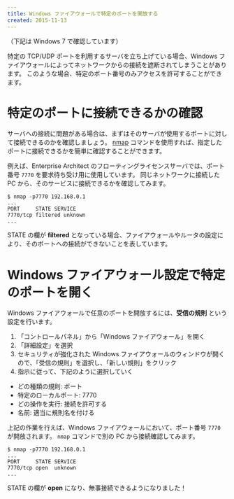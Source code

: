 ```yaml
---
title: Windows ファイアウォールで特定のポートを開放する
created: 2015-11-13
---
```


（下記は Windows 7 で確認しています）

特定の TCP/UDP ポートを利用するサーバを立ち上げている場合、Windows ファイアウォールによってネットワークからの接続を遮断されてしまうことがあります。
このような場合、特定のポート番号のみアクセスを許可することができます。

特定のポートに接続できるかの確認
====
サーバへの接続に問題がある場合は、まずはそのサーバが使用するポートに対して接続できるのかを確認しましょう。
[nmap](https://nmap.org/download.html) コマンドを使用すれば、指定したポートに接続できるかを簡単に確認することができます。

例えば、Enterprise Architect のフローティングライセンスサーバでは、ポート番号 `7770` を要求待ち受け用に使用しています。
同じネットワークに接続した PC から、そのサービスに接続できるかを確認してみます。

```
$ nmap -p7770 192.168.0.1
...
PORT     STATE SERVICE
7770/tcp filtered unknown
...
```

STATE の欄が **filtered** となっている場合、ファイアウォールやルータの設定により、そのポートへの接続ができないことを表しています。


Windows ファイアウォール設定で特定のポートを開く
====

Windows ファイアウォールで任意のポートを開放するには、**受信の規則** という設定を行います。

1. 「コントロールパネル」から「Windows ファイアウォール」を開く
2. 「詳細設定」を選択
3. セキュリティが強化された Windows ファイアウォールのウィンドウが開くので、「受信の規則」を選択し、「新しい規則」をクリック
4. 指示に従って、下記のように選択していく
  - どの種類の規則: ポート
  - 特定のローカルポート: 7770
  - どの操作を実行: 接続を許可する
  - 名前: 適当に規則名を付ける

上記の作業を行えば、Windows ファイアウォールにおいて、ポート番号 `7770` が開放されます。
`nmap` コマンドで別の PC から接続確認してみます。

```
$ nmap -p7770 192.168.0.1
...
PORT     STATE SERVICE
7770/tcp open  unknown
...
```

STATE の欄が **open** になり、無事接続できるようになりました！

